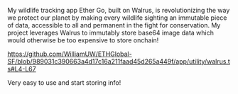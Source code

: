My wildlife tracking app Ether Go, built on Walrus, is revolutionizing the way we protect our planet by making every wildlife sighting an immutable piece of data, accessible to all and permanent in the fight for conservation. My project leverages Walrus to immutably store base64 image data which would otherwise be too expensive to store onchain!

https://github.com/WilliamUW/ETHGlobal-SF/blob/989031c390663a4d17c16a211faad45d265a449f/app/utility/walrus.ts#L4-L67

Very easy to use and start storing info!